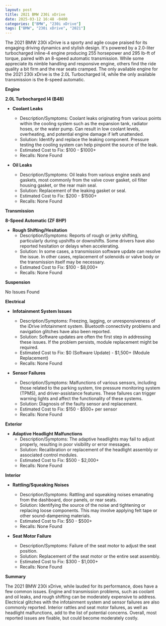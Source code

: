 ```yaml
---
layout: post
title: 2021 BMW 230i xDrive
date: 2025-03-12 16:48 -0400
categories: ["BMW", "230i xDrive"]
tags: ["BMW", "230i xDrive", "2021"]
---
```

The 2021 BMW 230i xDrive is a sporty and agile coupe praised for its engaging driving dynamics and stylish design. It's powered by a 2.0-liter turbocharged inline-4 engine producing 255 horsepower and 295 lb-ft of torque, paired with an 8-speed automatic transmission. While some appreciate its nimble handling and responsive engine, others find the ride quality a bit firm and the rear seats cramped. The only available engine for the 2021 230i xDrive is the 2.0L Turbocharged I4, while the only available transmission is the 8-speed automatic.

**Engine**

**2.0L Turbocharged I4 (B48)**

* **Coolant Leaks**
    * Description/Symptoms: Coolant leaks originating from various points within the cooling system such as the expansion tank, radiator hoses, or the water pump. Can result in low coolant levels, overheating, and potential engine damage if left unattended.
    * Solution: Identify and replace the leaking component. Pressure testing the cooling system can help pinpoint the source of the leak.
    * Estimated Cost to Fix: $100 - $1000+
    * Recalls: None Found

* **Oil Leaks**
    * Description/Symptoms: Oil leaks from various engine seals and gaskets, most commonly from the valve cover gasket, oil filter housing gasket, or the rear main seal.
    * Solution: Replacement of the leaking gasket or seal.
    * Estimated Cost to Fix: $200 - $1500+
    * Recalls: None Found

**Transmission**

**8-Speed Automatic (ZF 8HP)**

* **Rough Shifting/Hesitation**
    * Description/Symptoms: Reports of rough or jerky shifting, particularly during upshifts or downshifts. Some drivers have also reported hesitation or delays when accelerating.
    * Solution: In some cases, a transmission software update can resolve the issue. In other cases, replacement of solenoids or valve body or the transmission itself may be necessary.
    * Estimated Cost to Fix: $100 - $8,000+
    * Recalls: None Found

**Suspension**

No Issues Found

**Electrical**

* **Infotainment System Issues**
    * Description/Symptoms: Freezing, lagging, or unresponsiveness of the iDrive infotainment system. Bluetooth connectivity problems and navigation glitches have also been reported.
    * Solution: Software updates are often the first step in addressing these issues. If the problem persists, module replacement might be required.
    * Estimated Cost to Fix: $0 (Software Update) - $1,500+ (Module Replacement)
    * Recalls: None Found

* **Sensor Failures**
    * Description/Symptoms: Malfunctions of various sensors, including those related to the parking system, tire pressure monitoring system (TPMS), and driver-assistance features. These failures can trigger warning lights and affect the functionality of these systems.
    * Solution: Diagnosis of the faulty sensor and replacement.
    * Estimated Cost to Fix: $150 - $500+ per sensor
    * Recalls: None Found

**Exterior**

* **Adaptive Headlight Malfunctions**
    * Description/Symptoms: The adaptive headlights may fail to adjust properly, resulting in poor visibility or error messages.
    * Solution: Recalibration or replacement of the headlight assembly or associated control modules.
    * Estimated Cost to Fix: $500 - $2,000+
    * Recalls: None Found

**Interior**

* **Rattling/Squeaking Noises**
    * Description/Symptoms: Rattling and squeaking noises emanating from the dashboard, door panels, or rear seats.
    * Solution: Identifying the source of the noise and tightening or replacing loose components. This may involve applying felt tape or other sound-dampening materials.
    * Estimated Cost to Fix: $50 - $500+
    * Recalls: None Found

* **Seat Motor Failure**
    * Description/Symptoms: Failure of the seat motor to adjust the seat position.
    * Solution: Replacement of the seat motor or the entire seat assembly.
    * Estimated Cost to Fix: $300 - $1,000+
    * Recalls: None Found

**Summary**

The 2021 BMW 230i xDrive, while lauded for its performance, does have a few common issues. Engine and transmission problems, such as coolant and oil leaks, and rough shifting can be moderately expensive to address. Electrical glitches with the infotainment system and sensor failures are also commonly reported. Interior rattles and seat motor failures, as well as headlight malfunctions, add to the list of potential concerns. Overall, most reported issues are fixable, but could become moderately costly.

